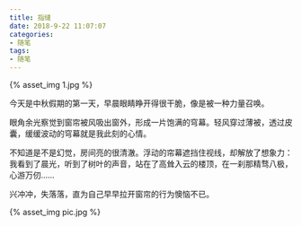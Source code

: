 ```yaml
---
title: 指缝
date: 2018-9-22 11:07:07
categories:
- 随笔
tags:
- 随笔
---
```


{% asset_img 1.jpg %}

今天是中秋假期的第一天，早晨眼睛睁开得很干脆，像是被一种力量召唤。

眼角余光察觉到窗帘被风吸出窗外，形成一片饱满的穹幕。轻风穿过薄被，透过皮囊，缓缓波动的穹幕就是我此刻的心情。

不知道是不是幻觉，房间亮的很清澈。浮动的帘幕遮挡住视线，却解放了想象力：我看到了晨光，听到了树叶的声音，站在了高耸入云的楼顶，在一刹那精骛八极，心游万仞……

兴冲冲，失落落，直为自己早早拉开窗帘的行为懊恼不已。

{% asset_img pic.jpg %}